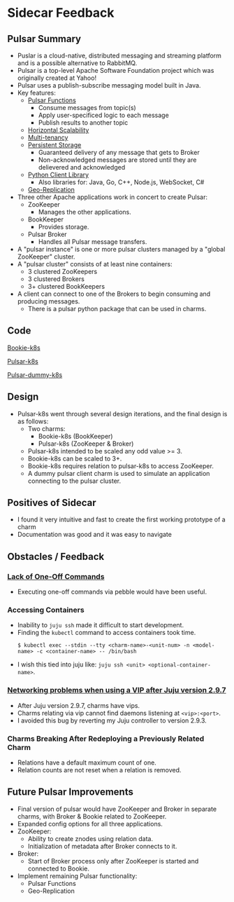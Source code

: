 # Sidecar Feedback

## Pulsar Summary
* Puslar is a cloud-native, distributed messaging and streaming platform and is a possible alternative to RabbitMQ.
* Pulsar is a top-level Apache Software Foundation project which was originally created at Yahoo!
* Pulsar uses a publish-subscribe messaging model built in Java.
* Key features:
    * [Pulsar Functions](https://pulsar.apache.org/docs/en/functions-overview/)
        * Consume messages from topic(s)
        * Apply user-specificed logic to each message
        * Publish results to another topic
    * [Horizontal Scalability](https://pulsar.apache.org/docs/en/concepts-architecture-overview/)
    * [Multi-tenancy](https://pulsar.apache.org/docs/en/concepts-multi-tenancy/)
    * [Persistent Storage](https://pulsar.apache.org/docs/en/concepts-architecture-overview/#persistent-storage)
        * Guaranteed delivery of any message that gets to Broker
        * Non-acknowledged messages are stored until they are delievered and acknowledged
    * [Python Client Library](https://pulsar.apache.org/docs/en/client-libraries-python/)
        * Also libraries for: Java, Go, C++, Node.js, WebSocket, C#
    * [Geo-Replication](https://pulsar.apache.org/docs/en/administration-geo/)
* Three other Apache applications work in concert to create Pulsar:
    * ZooKeeper
        - Manages the other applications.
    * BookKeeper
        - Provides storage. 
    * Pulsar Broker
        - Handles all Pulsar message transfers.
* A "pulsar instance" is one or more pulsar clusters managed by a "global ZooKeeper" cluster.
* A "pulsar cluster" consists of at least nine containers:
    * 3 clustered ZooKeepers
    * 3 clustered Brokers
    * 3+ clustered BookKeepers
* A client can connect to one of the Brokers to begin consuming and producing messages.
    * There is a pulsar python package that can be used in charms.

## Code
[Bookie-k8s](https://code.launchpad.net/~lcvcode/+git/bookie-k8s)

[Pulsar-k8s](https://code.launchpad.net/~lcvcode/+git/pulsar-k8s)

[Pulsar-dummy-k8s](https://code.launchpad.net/~lcvcode/+git/pulsar-dummy-client)

## Design
* Pulsar-k8s went through several design iterations, and the final design is as follows:
    * Two charms:
        - Bookie-k8s (BookKeeper)
        - Pulsar-k8s (ZooKeeper & Broker)
    * Pulsar-k8s intended to be scaled any odd value >= 3.
    * Bookie-k8s can be scaled to 3+.
    * Bookie-k8s requires relation to pulsar-k8s to access ZooKeeper.
    * A dummy pulsar client charm is used to simulate an application connecting to the pulsar cluster.

## Positives of Sidecar 
* I found it very intuitive and fast to create the first working prototype of a charm
* Documentation was good and it was easy to navigate

## Obstacles / Feedback
### [Lack of One-Off Commands](https://github.com/canonical/pebble/issues/37)
* Executing one-off commands via pebble would have been useful.

### Accessing Containers
* Inability to `juju ssh` made it difficult to start development.
* Finding the `kubectl` command to access containers took time.
    ```
    $ kubectl exec --stdin --tty <charm-name>-<unit-num> -n <model-name> -c <container-name> -- /bin/bash
    ```
* I wish this tied into juju like: `juju ssh <unit> <optional-container-name>`.

### [Networking problems when using a VIP after Juju version 2.9.7](https://bugs.launchpad.net/juju/+bug/1943786)
* After Juju version 2.9.7, charms have vips.
* Charms relating via vip cannot find daemons listening at `<vip>:<port>`.
* I avoided this bug by reverting my Juju controller to version 2.9.3.

### Charms Breaking After Redeploying a Previously Related Charm
* Relations have a default maximum count of one.
* Relation counts are not reset when a relation is removed.

## Future Pulsar Improvements
* Final version of pulsar would have ZooKeeper and Broker in separate charms, with Broker & Bookie related to ZooKeeper.
* Expanded config options for all three applications.
* ZooKeeper:
    - Ability to create znodes using relation data.
    - Initialization of metadata after Broker connects to it.
* Broker:
    - Start of Broker process only after ZooKeeper is started and connected to Bookie.
* Implement remaining Pulsar functionality:
    - Pulsar Functions
    - Geo-Replication

